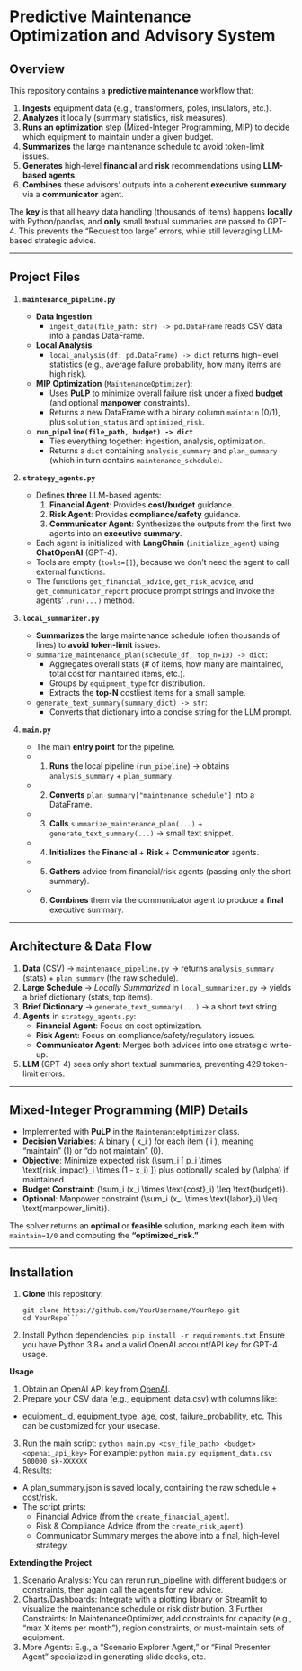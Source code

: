 
# Predictive Maintenance Optimization and Advisory System

## Overview

This repository contains a **predictive maintenance** workflow that:
1. **Ingests** equipment data (e.g., transformers, poles, insulators, etc.).
2. **Analyzes** it locally (summary statistics, risk measures).
3. **Runs an optimization** step (Mixed-Integer Programming, MIP) to decide which equipment to maintain under a given budget.
4. **Summarizes** the large maintenance schedule to avoid token-limit issues.
5. **Generates** high-level **financial** and **risk** recommendations using **LLM-based agents**.
6. **Combines** these advisors’ outputs into a coherent **executive summary** via a **communicator** agent.

The **key** is that all heavy data handling (thousands of items) happens **locally** with Python/pandas, and **only** small textual summaries are passed to GPT-4. This prevents the “Request too large” errors, while still leveraging LLM-based strategic advice.

---

## Project Files

1. **`maintenance_pipeline.py`**  
   - **Data Ingestion**:  
     - `ingest_data(file_path: str) -> pd.DataFrame` reads CSV data into a pandas DataFrame.  
   - **Local Analysis**:  
     - `local_analysis(df: pd.DataFrame) -> dict` returns high-level statistics (e.g., average failure probability, how many items are high risk).  
   - **MIP Optimization** (`MaintenanceOptimizer`):  
     - Uses **PuLP** to minimize overall failure risk under a fixed **budget** (and optional **manpower** constraints).  
     - Returns a new DataFrame with a binary column `maintain` (0/1), plus `solution_status` and `optimized_risk`.  
   - **`run_pipeline(file_path, budget) -> dict`**  
     - Ties everything together: ingestion, analysis, optimization.  
     - Returns a `dict` containing `analysis_summary` and `plan_summary` (which in turn contains `maintenance_schedule`).

2. **`strategy_agents.py`**  
   - Defines **three** LLM-based agents:  
     1. **Financial Agent**: Provides **cost/budget** guidance.  
     2. **Risk Agent**: Provides **compliance/safety** guidance.  
     3. **Communicator Agent**: Synthesizes the outputs from the first two agents into an **executive summary**.  
   - Each agent is initialized with **LangChain** (`initialize_agent`) using **ChatOpenAI** (GPT-4).  
   - Tools are empty (`tools=[]`), because we don’t need the agent to call external functions.  
   - The functions `get_financial_advice`, `get_risk_advice`, and `get_communicator_report` produce prompt strings and invoke the agents’ `.run(...)` method.

3. **`local_summarizer.py`**  
   - **Summarizes** the large maintenance schedule (often thousands of lines) to **avoid token-limit** issues.  
   - `summarize_maintenance_plan(schedule_df, top_n=10) -> dict`:  
     - Aggregates overall stats (# of items, how many are maintained, total cost for maintained items, etc.).  
     - Groups by `equipment_type` for distribution.  
     - Extracts the **top-N** costliest items for a small sample.  
   - `generate_text_summary(summary_dict) -> str`:  
     - Converts that dictionary into a concise string for the LLM prompt.

4. **`main.py`**  
   - The main **entry point** for the pipeline.  
   - 1) **Runs** the local pipeline (`run_pipeline`) → obtains `analysis_summary` + `plan_summary`.  
   - 2) **Converts** `plan_summary["maintenance_schedule"]` into a DataFrame.  
   - 3) **Calls** `summarize_maintenance_plan(...)` + `generate_text_summary(...)` → small text snippet.  
   - 4) **Initializes** the **Financial** + **Risk** + **Communicator** agents.  
   - 5) **Gathers** advice from financial/risk agents (passing only the short summary).  
   - 6) **Combines** them via the communicator agent to produce a **final** executive summary.  

---

## Architecture & Data Flow

1. **Data** (CSV) → `maintenance_pipeline.py` → returns `analysis_summary` (stats) + `plan_summary` (the raw schedule).  
2. **Large Schedule** → *Locally Summarized* in `local_summarizer.py` → yields a brief dictionary (stats, top items).  
3. **Brief Dictionary** → `generate_text_summary(...)` → a short text string.  
4. **Agents** in `strategy_agents.py`:  
   - **Financial Agent**: Focus on cost optimization.  
   - **Risk Agent**: Focus on compliance/safety/regulatory issues.  
   - **Communicator Agent**: Merges both advices into one strategic write-up.  
5. **LLM** (GPT-4) sees only short textual summaries, preventing 429 token-limit errors.

---

## Mixed-Integer Programming (MIP) Details

- Implemented with **PuLP** in the `MaintenanceOptimizer` class.  
- **Decision Variables**: A binary \( x_i \) for each item \( i \), meaning “maintain” (1) or “do not maintain” (0).  
- **Objective**: Minimize expected risk \(\sum_i [ p_i \times \text{risk_impact}_i \times (1 - x_i) ]\) plus optionally scaled by \(\alpha\) if maintained.  
- **Budget Constraint**: \(\sum_i (x_i \times \text{cost}_i) \leq \text{budget}\).  
- **Optional**: Manpower constraint \(\sum_i (x_i \times \text{labor}_i) \leq \text{manpower_limit}\).  

The solver returns an **optimal** or **feasible** solution, marking each item with `maintain=1/0` and computing the **“optimized_risk.”**

---

## Installation

1. **Clone** this repository:

   ```
   git clone https://github.com/YourUsername/YourRepo.git
   cd YourRepo```

2. Install Python dependencies:
   `pip install -r requirements.txt`
   Ensure you have Python 3.8+ and a valid OpenAI account/API key for GPT-4 usage.

**Usage**

1. Obtain an OpenAI API key from [OpenAI](https://platform.openai.com/).
2. Prepare your CSV data (e.g., equipment_data.csv) with columns like:
- equipment_id, equipment_type, age, cost, failure_probability, etc. This can be customized for your usecase.  
3. Run the main script:
   `python main.py <csv_file_path> <budget> <openai_api_key>`
  For example:
  `python main.py equipment_data.csv 500000 sk-XXXXXX`
4. Results:
  - A plan_summary.json is saved locally, containing the raw schedule + cost/risk.
  - The script prints:
    - Financial Advice (from the `create_financial_agent`).
    - Risk & Compliance Advice (from the `create_risk_agent`).  
    - Communicator Summary merges the above into a final, high-level strategy.

**Extending the Project**
1. Scenario Analysis: You can rerun run_pipeline with different budgets or constraints, then again call the agents for new advice.
2. Charts/Dashboards: Integrate with a plotting library or Streamlit to visualize the maintenance schedule or risk distribution.
3 Further Constraints: In MaintenanceOptimizer, add constraints for capacity (e.g., “max X items per month”), region constraints, or must-maintain sets of equipment.
4. More Agents: E.g., a “Scenario Explorer Agent,” or “Final Presenter Agent” specialized in generating slide decks, etc.

  


